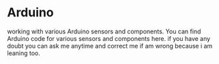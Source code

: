 # Arduino
working with various Arduino sensors and components.
You can find Arduino code for various sensors and components here.
if you have any doubt you can ask me anytime and correct me if am wrong because i am leaning too.
